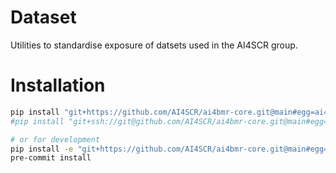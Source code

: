 # Dataset

Utilities to standardise exposure of datsets used in the AI4SCR group.

# Installation

```bash
pip install "git+https://github.com/AI4SCR/ai4bmr-core.git@main#egg=ai4bmr-core"
#pip install "git+ssh://git@github.com/AI4SCR/ai4bmr-core.git@main#egg=ai4bmr-core"  # for private repos

# or for development
pip install -e "git+https://github.com/AI4SCR/ai4bmr-core.git@main#egg=ai4bmr-core[dev]"
pre-commit install
```
